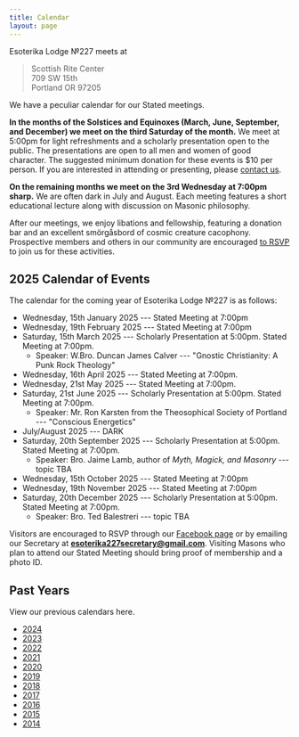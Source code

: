 ```yaml
---
title: Calendar
layout: page
---
```


Esoterika Lodge №227 meets at

> Scottish Rite Center<br>
> 709 SW 15th <br>
> Portland OR 97205

We have a peculiar calendar for our Stated meetings.

**In the months of the Solstices and Equinoxes (March, June,
September, and December) we meet on the third Saturday of the month.**
We meet at 5:00pm for light refreshments and a scholarly presentation
open to the public. The presentations are open to all men and women of
good character. The suggested minimum donation for these events is $10
per person. If you are interested in attending or presenting, please
[contact us](/contact/).

**On the remaining months we meet on the 3rd Wednesday at 7:00pm
sharp.** We are often dark in July and August. Each meeting features a
short educational lecture along with discussion on Masonic philosophy.

After our meetings, we enjoy libations and fellowship, featuring a
donation bar and an excellent smörgåsbord of cosmic creature cacophony. Prospective members
and others in our community are encouraged [to RSVP](/contact/) to join us for these activities.

## 2025 Calendar of Events

The calendar for the coming year of Esoterika Lodge №227 is as follows:

-  Wednesday, 15th January 2025 --- Stated Meeting at 7:00pm
-  Wednesday, 19th February 2025 --- Stated Meeting at 7:00pm
-  Saturday, 15th March 2025 --- Scholarly Presentation at 5:00pm. Stated Meeting at 7:00pm.
   * Speaker: W.Bro. Duncan James Calver --- "Gnostic Christianity: A Punk Rock Theology"
-  Wednesday, 16th April 2025 --- Stated Meeting at 7:00pm.
-  Wednesday, 21st May 2025 --- Stated Meeting at 7:00pm.
-  Saturday, 21st June 2025 --- Scholarly Presentation at 5:00pm. Stated Meeting at 7:00pm.
   * Speaker: Mr. Ron Karsten from the Theosophical Society of Portland --- "Conscious Energetics"
-  July/August 2025 --- DARK
-  Saturday, 20th September 2025 --- Scholarly Presentation at 5:00pm. Stated Meeting at 7:00pm.
   * Speaker: Bro. Jaime Lamb, author of *Myth, Magick, and Masonry* --- topic TBA
-  Wednesday, 15th October 2025 --- Stated Meeting at 7:00pm
-  Wednesday, 19th November 2025 --- Stated Meeting at 7:00pm
-  Saturday, 20th December 2025 --- Scholarly Presentation at 5:00pm. Stated Meeting at 7:00pm.
   * Speaker: Bro. Ted Balestreri --- topic TBA

Visitors are encouraged to RSVP through our [Facebook page](https://www.facebook.com/esoterikalodge.oregon/) or by emailing our Secretary at **esoterika227secretary@gmail.com**. Visiting Masons who plan to attend our Stated Meeting should bring proof of membership and a photo ID.

## Past Years

View our previous calendars here.

 - [2024](2024/)
 - [2023](2023/)
 - [2022](2022/)
 - [2021](2021/)
 - [2020](2020/)
 - [2019](2019/)
 - [2018](2018/)
 - [2017](2017/)
 - [2016](2016/)
 - [2015](2015/)
 - [2014](2014/)
 
